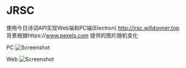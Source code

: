 # JRSC
使用今日诗词API实现Web端和PC端(Electron) http://jrsc.willdonner.top <br>
背景根据https://www.pexels.com 提供的图片随机变化

PC
![Screenshot](http://yuntu88.oss-cn-beijing.aliyuncs.com/fromlocal/0BDD9D14-A9D2-47C4-8E88-6A44348F884B.png)

Web
![Screenshot](http://yuntu88.oss-cn-beijing.aliyuncs.com/fromlocal/13E36E2E-1C36-4B78-8439-0EA8411F2E0A.png)
